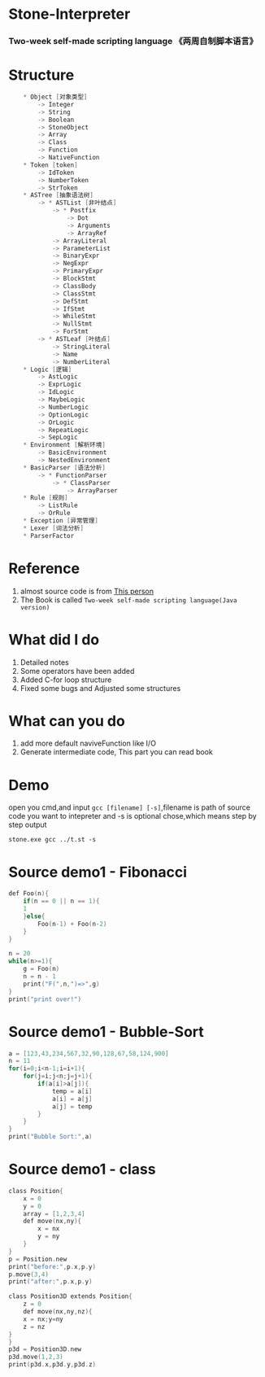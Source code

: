 # Stone-Interpreter
### Two-week self-made scripting language 《两周自制脚本语言》

# Structure
```C
  	* Object [对象类型]
		-> Integer
		-> String
		-> Boolean
		-> StoneObject
		-> Array
		-> Class
		-> Function
		-> NativeFunction
	* Token [token]
		-> IdToken
		-> NumberToken
		-> StrToken
	* ASTree [抽象语法树]
		-> * ASTList [非叶结点]
			-> * Postfix
				-> Dot
				-> Arguments
				-> ArrayRef
			-> ArrayLiteral
			-> ParameterList
			-> BinaryExpr
			-> NegExpr
			-> PrimaryExpr
			-> BlockStmt
			-> ClassBody
			-> ClassStmt
			-> DefStmt
			-> IfStmt
			-> WhileStmt
			-> NullStmt
			-> ForStmt
		-> * ASTLeaf [叶结点]
			-> StringLiteral
			-> Name
			-> NumberLiteral
	* Logic [逻辑]
		-> AstLogic
		-> ExprLogic
		-> IdLogic
		-> MaybeLogic
		-> NumberLogic
		-> OptionLogic
		-> OrLogic
		-> RepeatLogic
		-> SepLogic
	* Environment [解析环境]
		-> BasicEnvironment
		-> NestedEnvironment
	* BasicParser [语法分析]
		-> * FunctionParser
			-> * ClassParser
				-> ArrayParser
	* Rule [规则]
		-> ListRule
		-> OrRule
	* Exception [异常管理]
	* Lexer [词法分析]
	* ParserFactor
```

# Reference
1. almost source code is from [This person](https://github.com/hotsnow-sean/Stone-cpp)
2. The Book is called `Two-week self-made scripting language(Java version)`

# What did I do
1. Detailed notes
2. Some operators have been added
3. Added C-for loop structure
4. Fixed some bugs and Adjusted some structures

# What can you do
1. add more default naviveFunction like I/O
2. Generate intermediate code, This part you can read book

# Demo
open you cmd,and input `gcc [filename] [-s]`,filename is path of source code you want to intepreter and -s is optional chose,which means step by step output 
```
stone.exe gcc ../t.st -s
```
# Source demo1 - Fibonacci
```C
def Foo(n){
	if(n == 0 || n == 1){
	1
	}else{
		Foo(n-1) + Foo(n-2)
	}
}

n = 20
while(n>=1){
	g = Foo(n)
	n = n - 1
	print("F(",n,")=>",g)
}
print("print over!")
```
# Source demo1 - Bubble-Sort
```C
a = [123,43,234,567,32,90,128,67,58,124,900]
n = 11
for(i=0;i<n-1;i=i+1){
	for(j=i;j<n;j=j+1){
		if(a[i]>a[j]){
			temp = a[i]
			a[i] = a[j]
			a[j] = temp
		}
	}
}
print("Bubble Sort:",a)

```

# Source demo1 - class
```C
class Position{
	x = 0
	y = 0
	array = [1,2,3,4]
	def move(nx,ny){
		x = nx
		y = ny
	}
}
p = Position.new
print("before:",p.x,p.y)
p.move(3,4)
print("after:",p.x,p.y)

class Position3D extends Position{
	z = 0
	def move(nx,ny,nz){
	x = nx;y=ny
	z = nz
}
}
p3d = Position3D.new
p3d.move(1,2,3)
print(p3d.x,p3d.y,p3d.z)
```

